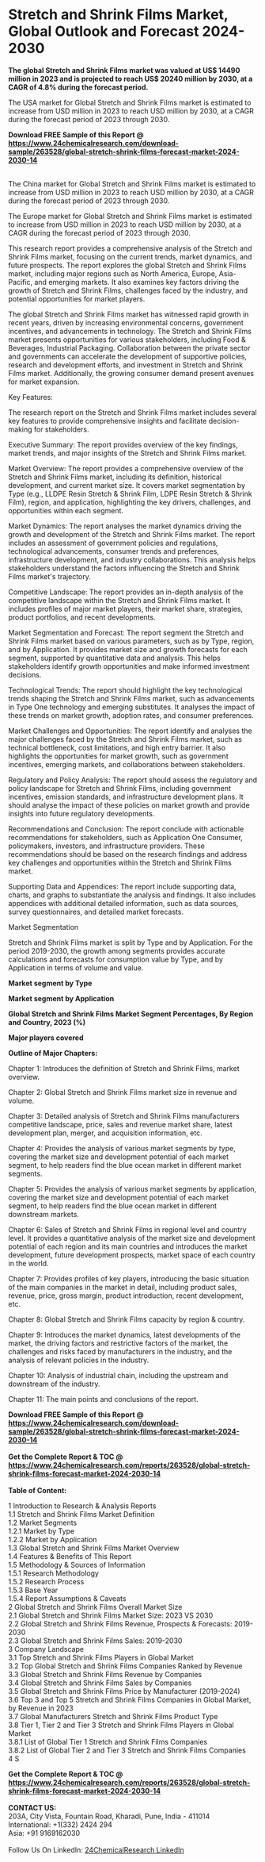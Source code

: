 <h1>Stretch and Shrink Films Market, Global Outlook and Forecast 2024-2030</h1><p><strong>The global Stretch and Shrink Films market was valued at US$ 14490 million in 2023 and is projected to reach US$ 20240 million by 2030, at a CAGR of 4.8% during the forecast period.</strong></p><p>
</p><p>The USA market for Global Stretch and Shrink Films market is estimated to increase from USD million in 2023 to reach USD million by 2030, at a CAGR during the forecast period of 2023 through 2030.</p><div><b>Download FREE Sample of this Report @ 
            <a href="https://www.24chemicalresearch.com/download-sample/263528/global-stretch-shrink-films-forecast-market-2024-2030-14">
            https://www.24chemicalresearch.com/download-sample/263528/global-stretch-shrink-films-forecast-market-2024-2030-14</a></b></div><br><p>
</p><p>The China market for Global Stretch and Shrink Films market is estimated to increase from USD million in 2023 to reach USD million by 2030, at a CAGR during the forecast period of 2023 through 2030.</p><p>
</p><p>The Europe market for Global Stretch and Shrink Films market is estimated to increase from USD million in 2023 to reach USD million by 2030, at a CAGR during the forecast period of 2023 through 2030.</p><p>
</p><p>This research report provides a comprehensive analysis of the Stretch and Shrink Films market, focusing on the current trends, market dynamics, and future prospects. The report explores the global Stretch and Shrink Films market, including major regions such as North America, Europe, Asia-Pacific, and emerging markets. It also examines key factors driving the growth of Stretch and Shrink Films, challenges faced by the industry, and potential opportunities for market players.</p><p>
The global Stretch and Shrink Films market has witnessed rapid growth in recent years, driven by increasing environmental concerns, government incentives, and advancements in technology. The Stretch and Shrink Films market presents opportunities for various stakeholders, including Food &amp; Beverages, Industrial Packaging. Collaboration between the private sector and governments can accelerate the development of supportive policies, research and development efforts, and investment in Stretch and Shrink Films market. Additionally, the growing consumer demand present avenues for market expansion.</p><p>
Key Features:</p><p>
The research report on the Stretch and Shrink Films market includes several key features to provide comprehensive insights and facilitate decision-making for stakeholders.</p><p>
Executive Summary: The report provides overview of the key findings, market trends, and major insights of the Stretch and Shrink Films market.</p><p>
Market Overview: The report provides a comprehensive overview of the Stretch and Shrink Films market, including its definition, historical development, and current market size. It covers market segmentation by Type (e.g., LLDPE Resin Stretch &amp; Shrink Film, LDPE Resin Stretch &amp; Shrink Film), region, and application, highlighting the key drivers, challenges, and opportunities within each segment.</p><p>
Market Dynamics: The report analyses the market dynamics driving the growth and development of the Stretch and Shrink Films market. The report includes an assessment of government policies and regulations, technological advancements, consumer trends and preferences, infrastructure development, and industry collaborations. This analysis helps stakeholders understand the factors influencing the Stretch and Shrink Films market's trajectory.</p><p>
Competitive Landscape: The report provides an in-depth analysis of the competitive landscape within the Stretch and Shrink Films market. It includes profiles of major market players, their market share, strategies, product portfolios, and recent developments.</p><p>
Market Segmentation and Forecast: The report segment the Stretch and Shrink Films market based on various parameters, such as by Type, region, and by Application. It provides market size and growth forecasts for each segment, supported by quantitative data and analysis. This helps stakeholders identify growth opportunities and make informed investment decisions.</p><p>
Technological Trends: The report should highlight the key technological trends shaping the Stretch and Shrink Films market, such as advancements in Type One technology and emerging substitutes. It analyses the impact of these trends on market growth, adoption rates, and consumer preferences.</p><p>
Market Challenges and Opportunities: The report identify and analyses the major challenges faced by the Stretch and Shrink Films market, such as technical bottleneck, cost limitations, and high entry barrier. It also highlights the opportunities for market growth, such as government incentives, emerging markets, and collaborations between stakeholders.</p><p>
Regulatory and Policy Analysis: The report should assess the regulatory and policy landscape for Stretch and Shrink Films, including government incentives, emission standards, and infrastructure development plans. It should analyse the impact of these policies on market growth and provide insights into future regulatory developments.</p><p>
Recommendations and Conclusion: The report conclude with actionable recommendations for stakeholders, such as Application One Consumer, policymakers, investors, and infrastructure providers. These recommendations should be based on the research findings and address key challenges and opportunities within the Stretch and Shrink Films market.</p><p>
Supporting Data and Appendices: The report include supporting data, charts, and graphs to substantiate the analysis and findings. It also includes appendices with additional detailed information, such as data sources, survey questionnaires, and detailed market forecasts.</p><p>
Market Segmentation</p><p>
Stretch and Shrink Films market is split by Type and by Application. For the period 2019-2030, the growth among segments provides accurate calculations and forecasts for consumption value by Type, and by Application in terms of volume and value.</p><p>
<strong>Market segment by Type</strong></p><p>
</p><p>
<strong>Market segment by Application</strong></p><p>
</p><p>
<strong>Global Stretch and Shrink Films Market Segment Percentages, By Region and Country, 2023 (%)</strong></p><p>
</p><p>
<strong>Major players covered</strong></p><p>
</p><p>
</p><p><strong>Outline of Major Chapters:</strong></p><p>
Chapter 1: Introduces the definition of Stretch and Shrink Films, market overview.</p><p>
Chapter 2: Global Stretch and Shrink Films market size in revenue and volume.</p><p>
Chapter 3: Detailed analysis of Stretch and Shrink Films manufacturers competitive landscape, price, sales and revenue market share, latest development plan, merger, and acquisition information, etc.</p><p>
Chapter 4: Provides the analysis of various market segments by type, covering the market size and development potential of each market segment, to help readers find the blue ocean market in different market segments.</p><p>
Chapter 5: Provides the analysis of various market segments by application, covering the market size and development potential of each market segment, to help readers find the blue ocean market in different downstream markets.</p><p>
Chapter 6: Sales of Stretch and Shrink Films in regional level and country level. It provides a quantitative analysis of the market size and development potential of each region and its main countries and introduces the market development, future development prospects, market space of each country in the world.</p><p>
Chapter 7: Provides profiles of key players, introducing the basic situation of the main companies in the market in detail, including product sales, revenue, price, gross margin, product introduction, recent development, etc.</p><p>
Chapter 8: Global Stretch and Shrink Films capacity by region &amp; country.</p><p>
Chapter 9: Introduces the market dynamics, latest developments of the market, the driving factors and restrictive factors of the market, the challenges and risks faced by manufacturers in the industry, and the analysis of relevant policies in the industry.</p><p>
Chapter 10: Analysis of industrial chain, including the upstream and downstream of the industry.</p><p>
Chapter 11: The main points and conclusions of the report.</p><div><b>Download FREE Sample of this Report @ 
            <a href="https://www.24chemicalresearch.com/download-sample/263528/global-stretch-shrink-films-forecast-market-2024-2030-14">
            https://www.24chemicalresearch.com/download-sample/263528/global-stretch-shrink-films-forecast-market-2024-2030-14</a></b></div><br><div><b>Get the Complete Report & TOC @ 
            <a href="https://www.24chemicalresearch.com/reports/263528/global-stretch-shrink-films-forecast-market-2024-2030-14">
            https://www.24chemicalresearch.com/reports/263528/global-stretch-shrink-films-forecast-market-2024-2030-14</a></b></div><br>
            <b>Table of Content:</b><p>1 Introduction to Research & Analysis Reports<br />
    1.1 Stretch and Shrink Films Market Definition<br />
    1.2 Market Segments<br />
        1.2.1 Market by Type<br />
        1.2.2 Market by Application<br />
    1.3 Global Stretch and Shrink Films Market Overview<br />
    1.4 Features & Benefits of This Report<br />
    1.5 Methodology & Sources of Information<br />
        1.5.1 Research Methodology<br />
        1.5.2 Research Process<br />
        1.5.3 Base Year<br />
        1.5.4 Report Assumptions & Caveats<br />
2 Global Stretch and Shrink Films Overall Market Size<br />
    2.1 Global Stretch and Shrink Films Market Size: 2023 VS 2030<br />
    2.2 Global Stretch and Shrink Films Revenue, Prospects & Forecasts: 2019-2030<br />
    2.3 Global Stretch and Shrink Films Sales: 2019-2030<br />
3 Company Landscape<br />
    3.1 Top Stretch and Shrink Films Players in Global Market<br />
    3.2 Top Global Stretch and Shrink Films Companies Ranked by Revenue<br />
    3.3 Global Stretch and Shrink Films Revenue by Companies<br />
    3.4 Global Stretch and Shrink Films Sales by Companies<br />
    3.5 Global Stretch and Shrink Films Price by Manufacturer (2019-2024)<br />
    3.6 Top 3 and Top 5 Stretch and Shrink Films Companies in Global Market, by Revenue in 2023<br />
    3.7 Global Manufacturers Stretch and Shrink Films Product Type<br />
    3.8 Tier 1, Tier 2 and Tier 3 Stretch and Shrink Films Players in Global Market<br />
        3.8.1 List of Global Tier 1 Stretch and Shrink Films Companies<br />
        3.8.2 List of Global Tier 2 and Tier 3 Stretch and Shrink Films Companies<br />
4 S</p><div><b>Get the Complete Report & TOC @ 
            <a href="https://www.24chemicalresearch.com/reports/263528/global-stretch-shrink-films-forecast-market-2024-2030-14">
            https://www.24chemicalresearch.com/reports/263528/global-stretch-shrink-films-forecast-market-2024-2030-14</a></b></div><br><b>CONTACT US:</b><br>
            203A, City Vista, Fountain Road, Kharadi, Pune, India - 411014<br>
            International: +1(332) 2424 294<br>
            Asia: +91 9169162030 <br><br>
            Follow Us On LinkedIn: <a href="https://www.linkedin.com/company/24chemicalresearch/">24ChemicalResearch LinkedIn</a>